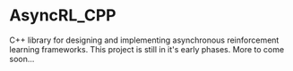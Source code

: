 # AsyncRL_CPP
C++ library for designing and implementing asynchronous reinforcement learning frameworks.
This project is still in it's early phases. More to come soon...
